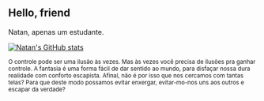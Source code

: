 ## Hello, friend
Natan, apenas um estudante.

[![Natan's GitHub stats](https://github-readme-stats.vercel.app/api?username=natan-fernandes&count_private=true&show_icons=true&bg_color=000&title_color=f00&text_color=fff&icon_color=f00&hide_border=true)](https://github.com/anuraghazra/github-readme-stats)

<sub>O controle pode ser uma ilusão às vezes. Mas às vezes você precisa de ilusões pra ganhar controle. A fantasia é uma forma fácil de dar sentido ao mundo, para disfaçar nossa dura realidade com conforto escapista. Afinal, não é por isso que nos cercamos com tantas telas? Para que deste modo possamos evitar enxergar, evitar-mo-nos uns aos outros e escapar da verdade?</sub>
